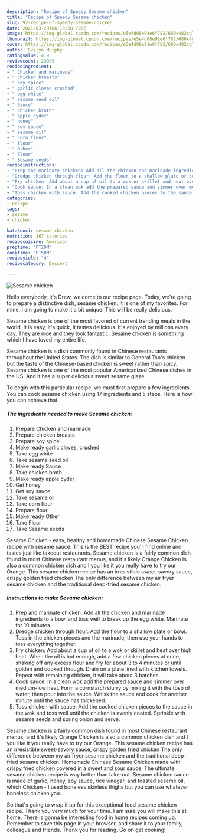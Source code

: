 ```yaml
---
description: "Recipe of Speedy Sesame chicken"
title: "Recipe of Speedy Sesame chicken"
slug: 92-recipe-of-speedy-sesame-chicken
date: 2021-03-28T06:13:58.706Z
image: https://img-global.cpcdn.com/recipes/e5e4d08e91e6f782/680x482cq70/sesame-chicken-recipe-main-photo.jpg
thumbnail: https://img-global.cpcdn.com/recipes/e5e4d08e91e6f782/680x482cq70/sesame-chicken-recipe-main-photo.jpg
cover: https://img-global.cpcdn.com/recipes/e5e4d08e91e6f782/680x482cq70/sesame-chicken-recipe-main-photo.jpg
author: Evelyn Murphy
ratingvalue: 4.9
reviewcount: 23099
recipeingredient:
- " Chicken and marinade"
- " chicken breasts"
- " soy spice"
- " garlic cloves crushed"
- " egg white"
- " sesame seed oil"
- " Sauce"
- " chicken broth"
- " apple cyder"
- " honey"
- " soy sauce"
- " sesame oil"
- " corn flour"
- " flour"
- " Other"
- " Flour"
- " Sesame seeds"
recipeinstructions:
- "Prep and marinate chicken: Add all the chicken and marinade ingredients to a bowl and toss well to break up the egg white. Marinate for 10 minutes."
- "Dredge chicken through flour: Add the flour to a shallow plate or bowl. Toss in the chicken pieces and the marinade, then use your hands to toss everything together."
- "Fry chicken: Add about a cup of oil to a wok or skillet and heat over high heat. When the oil is hot enough, add a few chicken pieces at once, shaking off any excess flour and fry for about 3 to 4 minutes or until golden and cooked through. Drain on a plate lined with kitchen towels. Repeat with remaining chicken, it will take about 3 batches."
- "Cook sauce: In a clean wok add the prepared sauce and simmer over medium-low heat. Form a cornstarch slurry by mixing it with the tbsp of water, then pour into the sauce. Whisk the sauce and cook for another minute until the sauce has thickened."
- "Toss chicken with sauce: Add the cooked chicken pieces to the sauce in the wok and toss well until the chicken is evenly coated. Sprinkle with sesame seeds and spring onion and serve."
categories:
- Recipe
tags:
- sesame
- chicken

katakunci: sesame chicken 
nutrition: 167 calories
recipecuisine: American
preptime: "PT29M"
cooktime: "PT50M"
recipeyield: "4"
recipecategory: Dessert

---
```



![Sesame chicken](https://img-global.cpcdn.com/recipes/e5e4d08e91e6f782/680x482cq70/sesame-chicken-recipe-main-photo.jpg)

Hello everybody, it's Drew, welcome to our recipe page. Today, we're going to prepare a distinctive dish, sesame chicken. It is one of my favorites. For mine, I am going to make it a bit unique. This will be really delicious.

Sesame chicken is one of the most favored of current trending meals in the world. It is easy, it's quick, it tastes delicious. It's enjoyed by millions every day. They are nice and they look fantastic. Sesame chicken is something which I have loved my entire life.

Sesame chicken is a dish commonly found in Chinese restaurants throughout the United States. The dish is similar to General Tso&#39;s chicken but the taste of the Chinese-based chicken is sweet rather than spicy. Sesame chicken is one of the most popular Americanized Chinese dishes in the US. And it has a super delicious sweet sesame glaze.


To begin with this particular recipe, we must first prepare a few ingredients. You can cook sesame chicken using 17 ingredients and 5 steps. Here is how you can achieve that.

<!--inarticleads1-->

##### The ingredients needed to make Sesame chicken:

1. Prepare  Chicken and marinade
1. Prepare  chicken breasts
1. Prepare  soy spice
1. Make ready  garlic cloves, crushed
1. Take  egg white
1. Take  sesame seed oil
1. Make ready  Sauce
1. Take  chicken broth
1. Make ready  apple cyder
1. Get  honey
1. Get  soy sauce
1. Take  sesame oil
1. Take  corn flour
1. Prepare  flour
1. Make ready  Other
1. Take  Flour
1. Take  Sesame seeds


Sesame Chicken - easy, healthy and homemade Chinese Sesame Chicken recipe with sesame sauce. This is the BEST recipe you&#39;ll find online and tastes just like takeout restaurants. Sesame chicken is a fairly common dish found in most Chinese restaurant menus, and it&#39;s likely Orange Chicken is also a common chicken dish and I you like it you really have to try our Orange. This sesame chicken recipe has an irresistible sweet-savory sauce, crispy golden fried chicken The only difference between my air fryer sesame chicken and the traditional deep-fried sesame chicken. 

<!--inarticleads2-->

##### Instructions to make Sesame chicken:

1. Prep and marinate chicken: Add all the chicken and marinade ingredients to a bowl and toss well to break up the egg white. Marinate for 10 minutes.
1. Dredge chicken through flour: Add the flour to a shallow plate or bowl. Toss in the chicken pieces and the marinade, then use your hands to toss everything together.
1. Fry chicken: Add about a cup of oil to a wok or skillet and heat over high heat. When the oil is hot enough, add a few chicken pieces at once, shaking off any excess flour and fry for about 3 to 4 minutes or until golden and cooked through. Drain on a plate lined with kitchen towels. Repeat with remaining chicken, it will take about 3 batches.
1. Cook sauce: In a clean wok add the prepared sauce and simmer over medium-low heat. Form a cornstarch slurry by mixing it with the tbsp of water, then pour into the sauce. Whisk the sauce and cook for another minute until the sauce has thickened.
1. Toss chicken with sauce: Add the cooked chicken pieces to the sauce in the wok and toss well until the chicken is evenly coated. Sprinkle with sesame seeds and spring onion and serve.


Sesame chicken is a fairly common dish found in most Chinese restaurant menus, and it&#39;s likely Orange Chicken is also a common chicken dish and I you like it you really have to try our Orange. This sesame chicken recipe has an irresistible sweet-savory sauce, crispy golden fried chicken The only difference between my air fryer sesame chicken and the traditional deep-fried sesame chicken. Homemade Chinese Sesame Chicken made with crispy fried chicken covered in a sweet and sour sauce. The ultimate sesame chicken recipe is way better than take-out. Sesame chicken sauce is made of garlic, honey, soy sauce, rice vinegar, and toasted sesame oil, which Chicken - I used boneless skinless thighs but you can use whatever boneless chicken you. 

So that's going to wrap it up for this exceptional food sesame chicken recipe. Thank you very much for your time. I am sure you will make this at home. There is gonna be interesting food in home recipes coming up. Remember to save this page in your browser, and share it to your family, colleague and friends. Thank you for reading. Go on get cooking!
